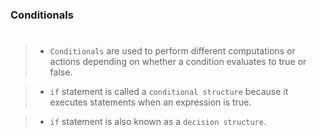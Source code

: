 ### Conditionals
#

> - `Conditionals` are used to perform different computations
    or actions depending on whether a condition evaluates to
    true or false.

> - `if` statement is called a `conditional structure`
    because it executes statements when an expression is true.

> - `if` statement is also known as a `decision structure`.

```c
```
